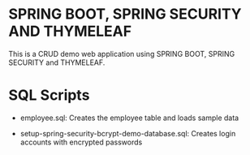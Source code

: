 SPRING BOOT, SPRING SECURITY AND THYMELEAF
==========================================

This is a CRUD demo web application using SPRING BOOT, SPRING SECURITY and THYMELEAF.

SQL Scripts
===========
- employee.sql: Creates the employee table and loads sample data

- setup-spring-security-bcrypt-demo-database.sql: Creates login accounts with encrypted passwords

